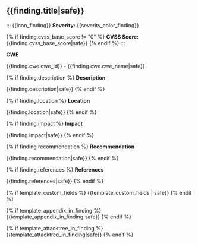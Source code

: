 
## {{finding.title|safe}}

::: {{icon_finding}}
**Severity:** {{severity_color_finding}}

{% if finding.cvss_base_score != "0" %}
**CVSS Score:** {{finding.cvss_base_score|safe}}
{% endif %}
:::

**CWE**

{{finding.cwe.cwe_id}} - {{finding.cwe.cwe_name|safe}}

{% if finding.description %}
**Description**

{{finding.description|safe}}
{% endif %}

{% if finding.location %}
**Location**

{{finding.location|safe}}
{% endif %}

{% if finding.impact %}
**Impact**

{{finding.impact|safe}}
{% endif %}

{% if finding.recommendation %}
**Recommendation**

{{finding.recommendation|safe}}
{% endif %}

{% if finding.references %}
**References**

{{finding.references|safe}}
{% endif %}

{% if template_custom_fields %}
{{template_custom_fields | safe}}
{% endif %}

{% if template_appendix_in_finding %}
{{template_appendix_in_finding|safe}}
{% endif %}

{% if template_attacktree_in_finding %}
{{template_attacktree_in_finding|safe}}
{% endif %}

